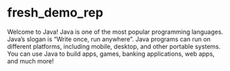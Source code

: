 # fresh_demo_rep
Welcome to Java!
Java is one of the most popular programming languages. Java’s slogan is “Write once, run anywhere”.
Java programs can run on different platforms, including mobile, desktop, and other portable systems. 
You can use Java to build apps, games, banking applications, web apps, and much more!
